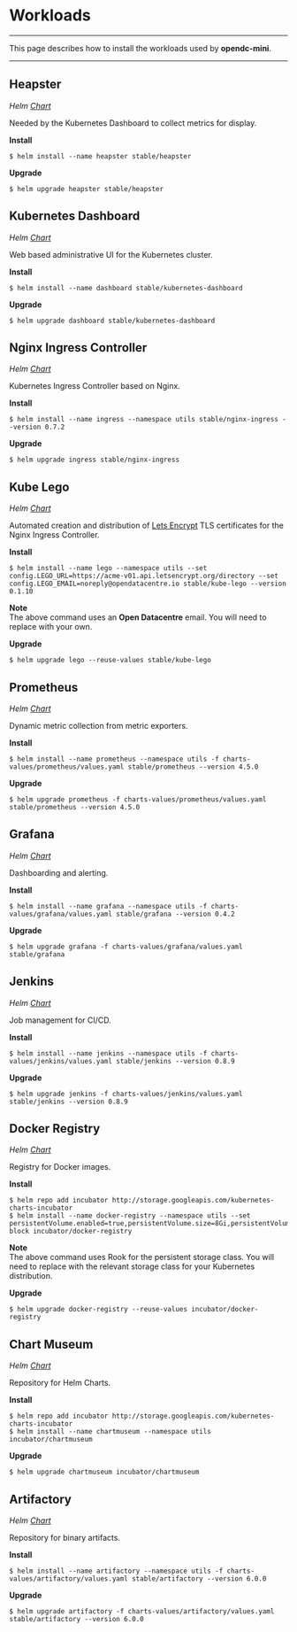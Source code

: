 # Workloads

---

This page describes how to install the workloads used by **opendc-mini**.

---


## Heapster

*Helm [Chart](https://github.com/kubernetes/charts/tree/master/stable/heapster)*

Needed by the Kubernetes Dashboard to collect metrics for display.

**Install**

```console
$ helm install --name heapster stable/heapster
```

**Upgrade**

```console
$ helm upgrade heapster stable/heapster
```


## Kubernetes Dashboard

*Helm [Chart](https://github.com/kubernetes/charts/tree/master/stable/kubernetes-dashboard)*

Web based administrative UI for the Kubernetes cluster.

**Install**

```console
$ helm install --name dashboard stable/kubernetes-dashboard
```

**Upgrade**

```console
$ helm upgrade dashboard stable/kubernetes-dashboard
```


## Nginx Ingress Controller

*Helm [Chart](https://github.com/kubernetes/charts/tree/master/stable/nginx-ingress)*

Kubernetes Ingress Controller based on Nginx.

**Install**

```console
$ helm install --name ingress --namespace utils stable/nginx-ingress --version 0.7.2
```

**Upgrade**

```console
$ helm upgrade ingress stable/nginx-ingress
```


## Kube Lego

*Helm [Chart](https://github.com/kubernetes/charts/tree/master/stable/kube-lego)*

Automated creation and distribution of [Lets Encrypt](https://letsencrypt.org) TLS certificates for the Nginx Ingress Controller.

**Install**

```console
$ helm install --name lego --namespace utils --set config.LEGO_URL=https://acme-v01.api.letsencrypt.org/directory --set config.LEGO_EMAIL=noreply@opendatacentre.io stable/kube-lego --version 0.1.10
```

**Note**<br/>
The above command uses an **Open Datacentre** email.  You will need to replace with your own.


**Upgrade**

```console
$ helm upgrade lego --reuse-values stable/kube-lego
```


## Prometheus

*Helm [Chart](https://github.com/kubernetes/charts/tree/master/stable/prometheus)*

Dynamic metric collection from metric exporters.

**Install**

```console
$ helm install --name prometheus --namespace utils -f charts-values/prometheus/values.yaml stable/prometheus --version 4.5.0
```

**Upgrade**

```console
$ helm upgrade prometheus -f charts-values/prometheus/values.yaml stable/prometheus --version 4.5.0
```


## Grafana

*Helm [Chart](https://github.com/kubernetes/charts/tree/master/stable/grafana)*

Dashboarding and alerting.

**Install**

```console
$ helm install --name grafana --namespace utils -f charts-values/grafana/values.yaml stable/grafana --version 0.4.2
```

**Upgrade**

```console
$ helm upgrade grafana -f charts-values/grafana/values.yaml stable/grafana
```


## Jenkins

*Helm [Chart](https://github.com/kubernetes/charts/tree/master/stable/jenkins)*

Job management for CI/CD.

**Install**

```console
$ helm install --name jenkins --namespace utils -f charts-values/jenkins/values.yaml stable/jenkins --version 0.8.9
```

**Upgrade**

```console
$ helm upgrade jenkins -f charts-values/jenkins/values.yaml stable/jenkins --version 0.8.9
```


## Docker Registry

*Helm [Chart](https://github.com/kubernetes/charts/tree/master/incubator/docker-registry)*

Registry for Docker images.

**Install**

```console
$ helm repo add incubator http://storage.googleapis.com/kubernetes-charts-incubator
$ helm install --name docker-registry --namespace utils --set persistentVolume.enabled=true,persistentVolume.size=8Gi,persistentVolume.storageClass=rook-block incubator/docker-registry
```

**Note**<br/>
The above command uses Rook for the persistent storage class.  You will need to replace with the relevant storage class for your Kubernetes distribution.

**Upgrade**

```console
$ helm upgrade docker-registry --reuse-values incubator/docker-registry
```


## Chart Museum

*Helm [Chart](https://github.com/kubernetes/charts/tree/master/incubator/chartmuseum)*

Repository for Helm Charts.

**Install**

```console
$ helm repo add incubator http://storage.googleapis.com/kubernetes-charts-incubator
$ helm install --name chartmuseum --namespace utils incubator/chartmuseum
```

**Upgrade**

```console
$ helm upgrade chartmuseum incubator/chartmuseum
```


## Artifactory

*Helm [Chart](https://github.com/kubernetes/charts/tree/master/stable/artifactory)*

Repository for binary artifacts.

**Install**

```console
$ helm install --name artifactory --namespace utils -f charts-values/artifactory/values.yaml stable/artifactory --version 6.0.0
```

**Upgrade**

```console
$ helm upgrade artifactory -f charts-values/artifactory/values.yaml stable/artifactory --version 6.0.0
```
